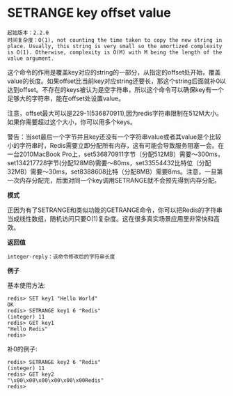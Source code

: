 # SETRANGE key offset value

    起始版本：2.2.0
    时间复杂度：O(1), not counting the time taken to copy the new string in place. Usually, this string is very small so the amortized complexity is O(1). Otherwise, complexity is O(M) with M being the length of the value argument.

这个命令的作用是覆盖key对应的string的一部分，从指定的offset处开始，覆盖value的长度。如果offset比当前key对应string还要长，那这个string后面就补0以达到offset。不存在的keys被认为是空字符串，所以这个命令可以确保key有一个足够大的字符串，能在offset处设置value。

注意，offset最大可以是229-1(536870911),因为redis字符串限制在512M大小。如果你需要超过这个大小，你可以用多个keys。

警告：当set最后一个字节并且key还没有一个字符串value或者其value是个比较小的字符串时，Redis需要立即分配所有内存，这有可能会导致服务阻塞一会。在一台2010MacBook Pro上，set536870911字节（分配512MB）需要～300ms，set134217728字节(分配128MB)需要～80ms，set33554432比特位（分配32MB）需要～30ms，set8388608比特（分配8MB）需要8ms。注意，一旦第一次内存分配完，后面对同一个key调用SETRANGE就不会预先得到内存分配。

**模式**

正因为有了SETRANGE和类似功能的GETRANGE命令，你可以把Redis的字符串当成线性数组，随机访问只要O(1)复杂度。这在很多真实场景应用里非常快和高效。

**返回值**

    integer-reply：该命令修改后的字符串长度

**例子**

基本使用方法:

```
redis> SET key1 "Hello World"
OK
redis> SETRANGE key1 6 "Redis"
(integer) 11
redis> GET key1
"Hello Redis"
redis> 
```

补0的例子:

```
redis> SETRANGE key2 6 "Redis"
(integer) 11
redis> GET key2
"\x00\x00\x00\x00\x00\x00Redis"
redis>
```
